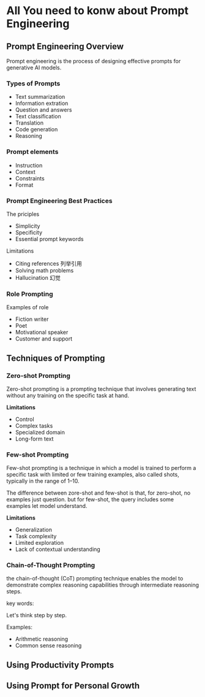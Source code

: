 # All You need to konw about Prompt Engineering

## Prompt Engineering Overview

Prompt engineering is the process of designing effective prompts for generative AI models.

### Types of Prompts

- Text summarization
- Information extration
- Question and answers
- Text classification
- Translation
- Code generation
- Reasoning

### Prompt elements

- Instruction
- Context
- Constraints
- Format

### Prompt Engineering Best Practices

The priciples

- Simplicity
- Specificity
- Essential prompt keywords

Limitations

- Citing references 列举引用
- Solving math problems
- Hallucination 幻觉


### Role Prompting

Examples of role

- Fiction writer
- Poet
- Motivational speaker
- Customer and support


## Techniques of Prompting

### Zero-shot Prompting

Zero-shot prompting is a prompting technique that involves generating text without any training on the specific task at hand.


**Limitations**

- Control
- Complex tasks
- Specialized domain
- Long-form text


### Few-shot Prompting

Few-shot prompting is a technique in which a model is trained to perform a specific task with limited or few training examples, also called shots, typically in the range of 1–10.


The difference between zore-shot and few-shot is that, for zero-shot, no examples just question. but for few-shot, the query includes some examples let model understand.

**Limitations**

- Generalization
- Task complexity
- Limited exploration
- Lack of contextual understanding

### Chain-of-Thought Prompting

the chain-of-thought (CoT) prompting technique enables the model to demonstrate complex reasoning capabilities through intermediate reasoning steps.

key words:

Let's think step by step.

Examples:

- Arithmetic reasoning
- Common sense reasoning


## Using Productivity Prompts

## Using Prompt for Personal Growth

